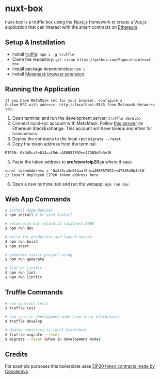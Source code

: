 # nuxt-box
nuxt-box is a truffle box using the [Nuxt.js]("https://nuxtjs.org") framework to create a [Vue.js]("https://vuejs.org/") application that can interact with the smart contracts on [Ethereum]("https://ethereum.org/").

## Setup & Installation
- Install [truffle]("http://truffleframework.com"): `npm i -g truffle`
- Clone the repository: `git clone https://github.com/Paperchain/nuxt-box`
- Install package depencencies: `npm i`
- Install [Metamask browser extension]("https://metamask.io/")

## Running the Application

    If you have MetaMask set for your browser, configure a 
    Custom RPC with address: http://localhost:9545 from Metamask Networks tab.
    
1) Open terminal and run the development server: `truffle develop`
2) Connect local-rpc account with MetaMask. Follow [this answer]("https://ethereum.stackexchange.com/questions/30593/how-can-i-import-the-accounts-from-truffle-develop-into-metamask") on Ethereum StackExchange.
This account will have tokens and ether for transactions.
3) Deploy the contracts to the local-rpc: `migrate --reset`
4) Copy the token address from the terminal:

```
EIP20: 0x345ca3e014aaf5dca488057592ee47305d9b3e10
```

5) Paste the token address to **src/store/eip20.js** where it says:

```
const tokenAddress = '0x345ca3e014aaf5dca488057592ee47305d9b3e10'
// insert deployed EIP20 token address here
```

6) Open a new terminal tab and run the webapp: `npm run dev`


## Web App Commands

``` bash
# install dependencies
$ npm install # Or yarn install

# serve with hot reload at localhost:3000
$ npm run dev

# build for production and launch server
$ npm run build
$ npm start

# generate static project using
$ npm run generate

# lint or lintfix
$ npm run lint
$ npm run lintfix
```

## Truffle Commands

``` bash
# run contract tests
$ truffle test

# run truffle development mode (run local blockchain)
$ truffle develop

# deploy contracts to local blockchain
$ truffle migrate --reset
$ migrate --reset (when in development mode)
```


## Credits

For example purposes this boilerplate uses [EIP20 token contracts made by ConsenSys](https://github.com/ConsenSys/Tokens/tree/master/contracts/eip20).